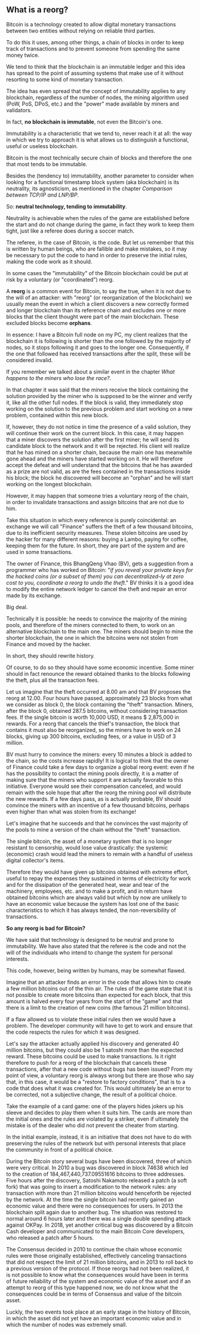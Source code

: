 ## What is a reorg? ##

Bitcoin is a technology created to allow digital monetary transactions between two entities without relying on reliable third parties.

To do this it uses, among other things, a chain of blocks in order to keep track of transactions and to prevent someone from spending the same money twice.

We tend to think that the blockchain is an immutable ledger and this idea has spread to the point of assuming systems that make use of it without resorting to some kind of monetary transaction.

The idea has even spread that the concept of immutability applies to any blockchain, regardless of the number of nodes, the mining algorithm used (PoW, PoS, DPoS, etc.) and the &quot;power&quot; made available by miners and validators.

In fact, **no blockchain is immutable**, not even the Bitcoin's one.

Immutability is a characteristic that we tend to, never reach it at all: the way in which we try to approach it is what allows us to distinguish a functional, useful or useless blockchain.

Bitcoin is the most technically secure chain of blocks and therefore the one that most tends to be immutable.

Besides the (tendency to) immutability, another parameter to consider when looking for a functional timestamp block system (aka blockchain) is its neutrality, its agnosticism, as mentioned in the chapter _Comparison between TCP/IP and LNP/BP_.

So: **neutral technology, tending to immutability**.

Neutrality is achievable when the rules of the game are established before the start and do not change during the game, in fact they work to keep them tight, just like a referee does during a soccer match.

The referee, in the case of Bitcoin, is the code. But let us remember that this is written by human beings, who are fallible and make mistakes, so it may be necessary to put the code to hand in order to preserve the initial rules, making the code work as it should.

In some cases the &quot;immutability&quot; of the Bitcoin blockchain could be put at risk by a voluntary (or &quot;coordinated&quot;) reorg.

A **reorg** is a common event for Bitcoin, to say the true, when it is not due to the will of an attacker: with &quot;reorg&quot; (or reorganization of the blockchain) we usually mean the event in which a client discovers a new correctly formed and longer blockchain than its reference chain and excludes one or more blocks that the client thought were part of the main blockchain. These excluded blocks become **orphans**.

In essence: I have a Bitcoin full node on my PC, my client realizes that the blockchain it is following is shorter than the one followed by the majority of nodes, so it stops following it and goes to the longer one. Consequently, if the one that followed has received transactions after the split, these will be considered invalid.

If you remember we talked about a similar event in the chapter _What happens to the miners who lose the race?._

In that chapter it was said that the miners receive the block containing the solution provided by the miner who is supposed to be the winner and verify it, like all the other full nodes.
 If the block is valid, they immediately stop working on the solution to the previous problem and start working on a new problem, contained within this new block.

If, however, they do not notice in time the presence of a valid solution, they will continue their work on the current block.
In this case, it may happen that a miner discovers the solution after the first miner; he will send its candidate block to the network and it will be rejected. His client will realize that he has mined on a shorter chain, because the main one has meanwhile gone ahead and the miners have started working on it.
He will therefore accept the defeat and will understand that the bitcoins that he has awarded as a prize are not valid, as are the fees contained in the transactions inside his block; the block he discovered will become an &quot;orphan&quot; and he will start working on the longest blockchain.

However, it may happen that someone tries a voluntary reorg of the chain, in order to invalidate transactions and assign bitcoins that are not due to him.

Take this situation in which every reference is purely coincidental: an exchange we will call &quot;Finance&quot; suffers the theft of a few thousand bitcoins, due to its inefficient security measures.
These stolen bitcoins are used by the hacker for many different reasons: buying a Lambo, paying for coffee, keeping them for the future.
In short, they are part of the system and are used in some transactions.

The owner of Finance, this BhangQeng Vhao (BV), gets a suggestion from a programmer who has worked on Bitcoin:
&quot;_if you reveal your private keys for the hacked coins (or a subset of them) you can decentralized-ly at zero cost to you, coordinate a reorg to undo the theft_.&quot;
BV thinks it is a good idea to modify the entire network ledger to cancel the theft and repair an error made by its exchange.

Big deal.

Technically it is possible: he needs to convince the majority of the mining pools, and therefore of the miners connected to them, to work on an alternative blockchain to the main one. The miners should begin to mine the shorter blockchain, the one in which the bitcoins were not stolen from Finance and moved by the hacker.

In short, they should rewrite history.

Of course, to do so they should have some economic incentive. Some miner should in fact renounce the reward obtained thanks to the blocks following the theft, plus all the transaction fees.

Let us imagine that the theft occurred at 8.00 am and that BV proposes the reorg at 12.00.
Four hours have passed, approximately 23 blocks from what we consider as block 0, the block containing the &quot;theft&quot; transaction.
Miners, after the block 0, obtained 287.5 bitcoins, without considering transaction fees.
If the single bitcoin is worth 10,000 USD, it means $ 2,875,000 in rewards.
For a reorg that cancels the thief&#39;s transaction, the block that contains it must also be reorganized, so the miners have to work on 24 blocks, giving up 300 bitcoins, excluding fees, or a value in USD of 3 million.

BV must hurry to convince the miners: every 10 minutes a block is added to the chain, so the costs increase rapidly!
It is logical to think that the owner of Finance could take a few days to organize a global reorg event: even if he has the possibility to contact the mining pools directly, it is a matter of making sure that the miners who support it are actually favorable to this initiative. Everyone would see their compensation canceled, and would remain with the sole hope that after the reorg the mining pool will distribute the new rewards.
If a few days pass, as is actually probable, BV should convince the miners with an incentive of a few thousand bitcoins, perhaps even higher than what was stolen from its exchange!

Let&#39;s imagine that he succeeds and that he convinces the vast majority of the pools to mine a version of the chain without the &quot;theft&quot; transaction.

The single bitcoin, the asset of a monetary system that is no longer resistant to censorship, would lose value drastically: the systemic (economic) crash would lead the miners to remain with a handful of useless digital collector&#39;s items.

Therefore they would have given up bitcoins obtained with extreme effort, useful to repay the expenses they sustained in terms of electricity for work and for the dissipation of the generated heat, wear and tear of the machinery, employees, etc. and to make a profit, and in return have obtained bitcoins which are always valid but which by now are unlikely to have an economic value because the system has lost one of the basic characteristics to which it has always tended, the non-reversibility of transactions.

**So any reorg is bad for Bitcoin?**

We have said that technology is designed to be neutral and prone to immutability. We have also stated that the referee is the code and not the will of the individuals who intend to change the system for personal interests.

This code, however, being written by humans, may be somewhat flawed.

Imagine that an attacker finds an error in the code that allows him to create a few million bitcoins out of the thin air.
The rules of the game state that it is not possible to create more bitcoins than expected for each block, that this amount is halved every four years from the start of the &quot;game&quot; and that there is a limit to the creation of new coins (the famous 21 million bitcoins).

If a flaw allowed us to violate these initial rules then we would have a problem. The developer community will have to get to work and ensure that the code respects the rules for which it was designed.

Let&#39;s say the attacker actually applied his discovery and generated 40 million bitcoins, but they could also be 1 satoshi more than the expected reward. These bitcoins could be used to make transactions.
Is it right therefore to push for a reorg of the blockchain that cancels these transactions, after that a new code without bugs has been issued?
From my point of view, a voluntary reorg is always wrong but there are those who say that, in this case, it would be a &quot;restore to factory conditions&quot;, that is to a code that does what it was created for.
This would ultimately be an error to be corrected, not a subjective change, the result of a political choice.

Take the example of a card game: one of the players hides jokers up his sleeve and decides to play them when it suits him.
The cards are more than the initial ones and the rules are violated by a striker, even if ultimately the mistake is of the dealer who did not prevent the cheater from starting.

In the initial example, instead, it is an initiative that does not have to do with preserving the rules of the network but with personal interests that place the community in front of a political choice.

During the Bitcoin story several bugs have been discovered, three of which were very critical.
In 2010 a bug was discovered in block 74638 which led to the creation of 184,467,440,737.09551616 bitcoins to three addresses.
Five hours after the discovery, Satoshi Nakamoto released a patch (a soft fork) that was going to insert a modification to the network rules: any transaction with more than 21 million bitcoins would henceforth be rejected by the network.
At the time the single bitcoin had recently gained an economic value and there were no consequences for users.
In 2013 the blockchain split again due to another bug. The situation was restored to normal around 6 hours later and there was a single double spending attack against OKPay. In 2018, yet another critical bug was discovered by a Bitcoin Cash developer and communicated to the main Bitcoin Core developers, who released a patch after 5 hours.

The Consensus decided in 2010 to continue the chain whose economic rules were those originally established, effectively canceling transactions that did not respect the limit of 21 million bitcoins, and in 2013 to roll back to a previous version of the protocol. If those reorgs had not been realized, it is not possible to know what the consequences would have been in terms of future reliability of the system and economic value of the asset and if an attempt to reorg of this type happened now, we do not know what the consequences could be in terms of Consensus and value of the bitcoin asset.

Luckly, the two events took place at an early stage in the history of Bitcoin, in which the asset did not yet have an important economic value and in which the number of nodes was extremely small.
